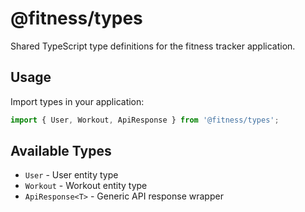 # @fitness/types

Shared TypeScript type definitions for the fitness tracker application.

## Usage

Import types in your application:

```typescript
import { User, Workout, ApiResponse } from '@fitness/types';
```

## Available Types

- `User` - User entity type
- `Workout` - Workout entity type
- `ApiResponse<T>` - Generic API response wrapper
